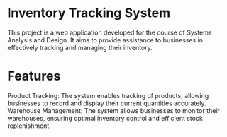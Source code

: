 # Inventory Tracking System

This project is a web application developed for the course of Systems Analysis and Design. It aims to provide assistance to businesses in effectively tracking and managing their inventory.

# Features
Product Tracking: The system enables tracking of products, allowing businesses to record and display their current quantities accurately.
Warehouse Management: The system allows businesses to monitor their warehouses, ensuring optimal inventory control and efficient stock replenishment.
